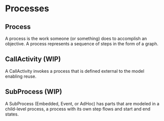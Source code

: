 # Processes

## Process

A process is the work someone (or something) does to accomplish an objective. A process represents a sequence of steps in the form of a graph.

## CallActivity (WIP)

A CallActivity invokes a process that is defined external to the model enabling reuse.

## SubProcess (WIP)

A SubProcess (Embedded, Event, or AdHoc) has parts that are modeled in a child-level process, a process with its own step flows and start and end states. 